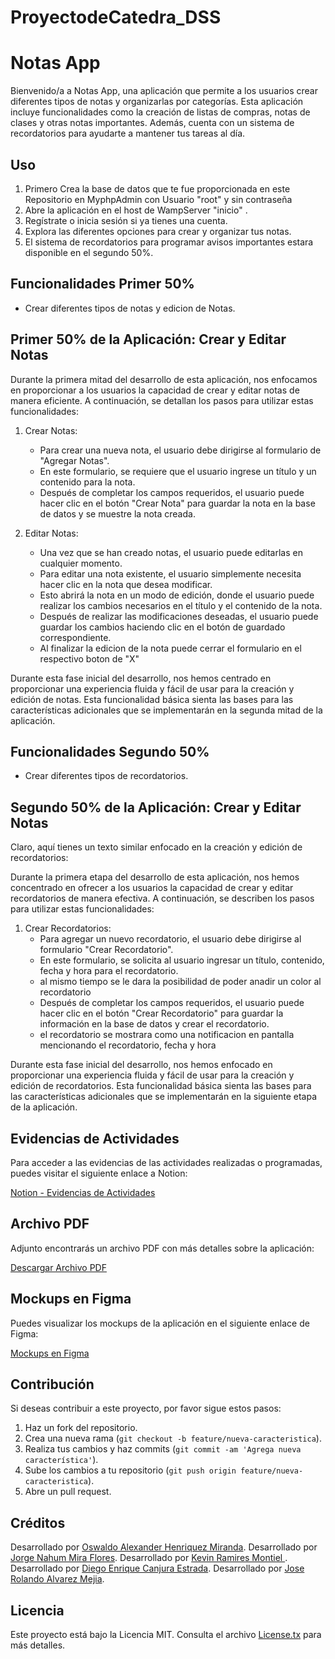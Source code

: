 # ProyectodeCatedra_DSS
# Notas App

Bienvenido/a a Notas App, una aplicación que permite a los usuarios crear diferentes tipos de notas y organizarlas por categorías. Esta aplicación incluye funcionalidades como la creación de listas de compras, notas de clases y otras notas importantes. Además, cuenta con un sistema de recordatorios para ayudarte a mantener tus tareas al día.

## Uso
1. Primero Crea la base de datos que te fue proporcionada en este Repositorio en MyphpAdmin con Usuario "root" y sin contraseña 
2. Abre la aplicación en el host de WampServer "inicio" .
3. Regístrate o inicia sesión si ya tienes una cuenta.
4. Explora las diferentes opciones para crear y organizar tus notas.
5. El sistema de recordatorios para programar avisos importantes estara disponible en el segundo 50%.

## Funcionalidades Primer 50%

- Crear diferentes tipos de notas y edicion de Notas.

## Primer 50% de la Aplicación: Crear y Editar Notas

Durante la primera mitad del desarrollo de esta aplicación, nos enfocamos en proporcionar a los usuarios la capacidad de crear y editar notas de manera eficiente. A continuación, se detallan los pasos para utilizar estas funcionalidades:

1. Crear Notas:
   - Para crear una nueva nota, el usuario debe dirigirse al formulario de "Agregar Notas".
   - En este formulario, se requiere que el usuario ingrese un título y un contenido para la nota.
   - Después de completar los campos requeridos, el usuario puede hacer clic en el botón "Crear Nota" para guardar la nota en la base de datos y se muestre la nota creada.

2. Editar Notas:
   - Una vez que se han creado notas, el usuario puede editarlas en cualquier momento.
   - Para editar una nota existente, el usuario simplemente necesita hacer clic en la nota que desea modificar.
   - Esto abrirá la nota en un modo de edición, donde el usuario puede realizar los cambios necesarios en el título y el contenido de la nota.
   - Después de realizar las modificaciones deseadas, el usuario puede guardar los cambios haciendo clic en el botón de guardado correspondiente.
   - Al finalizar la edicion de la nota puede cerrar el formulario en el respectivo boton de "X"

Durante esta fase inicial del desarrollo, nos hemos centrado en proporcionar una experiencia fluida y fácil de usar para la creación y edición de notas. Esta funcionalidad básica sienta las bases para las características adicionales que se implementarán en la segunda mitad de la aplicación.

## Funcionalidades Segundo 50%

- Crear diferentes tipos de recordatorios.

## Segundo 50% de la Aplicación: Crear y Editar Notas
Claro, aquí tienes un texto similar enfocado en la creación y edición de recordatorios:

Durante la primera etapa del desarrollo de esta aplicación, nos hemos concentrado en ofrecer a los usuarios la capacidad de crear y editar recordatorios de manera efectiva. A continuación, se describen los pasos para utilizar estas funcionalidades:

1. Crear Recordatorios:
   - Para agregar un nuevo recordatorio, el usuario debe dirigirse al formulario "Crear Recordatorio".
   - En este formulario, se solicita al usuario ingresar un título, contenido, fecha y hora para el recordatorio.
   - al mismo tiempo se le dara la posibilidad de poder anadir un color al recordatorio
   - Después de completar los campos requeridos, el usuario puede hacer clic en el botón "Crear Recordatorio" para guardar la información en la base de datos y crear el recordatorio.
   - el recordatorio se mostrara como una notificacion en pantalla mencionando el recordatorio, fecha y hora

Durante esta fase inicial del desarrollo, nos hemos enfocado en proporcionar una experiencia fluida y fácil de usar para la creación y edición de recordatorios. Esta funcionalidad básica sienta las bases para las características adicionales que se implementarán en la siguiente etapa de la aplicación.

## Evidencias de Actividades

Para acceder a las evidencias de las actividades realizadas o programadas, puedes visitar el siguiente enlace a Notion:

[Notion - Evidencias de Actividades](https://www.notion.so/f00fdc44478b4affa03409d8cabc6bea?v=c3aeb0230ad0406f97c5b22af8b83a44&pvs=4)

## Archivo PDF

Adjunto encontrarás un archivo PDF con más detalles sobre la aplicación:

[Descargar Archivo PDF](DOCUMENTOPC_DSS.pdf)

## Mockups en Figma

Puedes visualizar los mockups de la aplicación en el siguiente enlace de Figma:

[Mockups en Figma](https://www.figma.com/file/bfNVvocSc5ZxRTZh5flmQd/Mockups-PCatedratype=designnode-id=0%3A1mode=designt=VVRYRp2zvkEQc9GU-1)


## Contribución

Si deseas contribuir a este proyecto, por favor sigue estos pasos:

1. Haz un fork del repositorio.
2. Crea una nueva rama (`git checkout -b feature/nueva-caracteristica`).
3. Realiza tus cambios y haz commits (`git commit -am 'Agrega nueva característica'`).
4. Sube los cambios a tu repositorio (`git push origin feature/nueva-caracteristica`).
5. Abre un pull request.

## Créditos

Desarrollado por [Oswaldo Alexander Henriquez Miranda](https://github.com/Alexander-Henriquez).
Desarrollado por [Jorge Nahum Mira Flores](https://github.com/JorgeMiraFlores).
Desarrollado por [Kevin Ramires Montiel ](https://github.com/krrm08).
Desarrollado por [Diego Enrique Canjura Estrada](https://github.com/Knjuu).
Desarrollado por [Jose Rolando Alvarez Mejia](https://github.com/Josepo616).


## Licencia

Este proyecto está bajo la Licencia MIT. Consulta el archivo [License.tx](License.tx) para más detalles.

